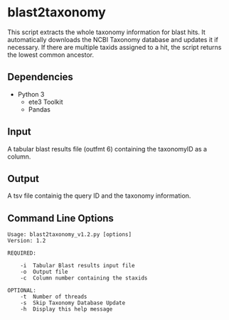 # blast2taxonomy
This script extracts the whole taxonomy information for blast hits. It automatically downloads the NCBI Taxonomy database and updates it if necessary. If there are multiple taxids assigned to a hit, the script returns the lowest common ancestor.
## Dependencies
- Python 3
  - ete3 Toolkit
  - Pandas
## Input
A tabular blast results file (outfmt 6) containing the taxonomyID as a column.
## Output
A tsv file containig the query ID and the taxonomy information.
## Command Line Options
```
Usage: blast2taxonomy_v1.2.py [options]
Version: 1.2

REQUIRED:

    -i  Tabular Blast results input file
    -o  Output file
    -c  Column number containing the staxids
    
OPTIONAL:
    -t  Number of threads
    -s  Skip Taxonomy Database Update
    -h  Display this help message
```
